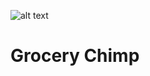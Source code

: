 ![alt text](https://github.com/SoftwareChimp/GroceryChimp/blob/main/images/logo.jpg?raw=true)

# Grocery Chimp
